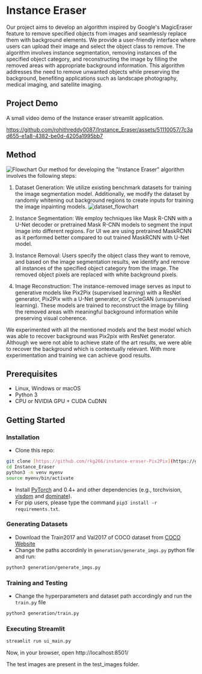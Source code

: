 # Instance Eraser
Our project aims to develop an algorithm inspired by Google's MagicEraser feature to remove specified objects from images and seamlessly replace them with background elements. We provide a user-friendly interface where users can upload their image and select the object class to remove. The algorithm involves instance segmentation, removing instances of the specified object category, and reconstructing the image by filling the removed areas with appropriate background information. This algorithm addresses the need to remove unwanted objects while preserving the background, benefiting applications such as landscape photography, medical imaging, and satellite imaging.


## Project Demo
A small video demo of the Instance eraser streamlit application.

https://github.com/rohithreddy0087/Instance_Eraser/assets/51110057/7c3ad655-e1a8-4382-be0d-4205a1995bb7



## Method
![Flowchart](https://github.com/rohithreddy0087/Instance_Eraser/assets/51110057/897e56da-c10c-48d0-987a-aebb7780467a)
Our method for developing the "Instance Eraser" algorithm involves the following steps:

1. Dataset Generation: We utilize existing benchmark datasets for training the image segmentation model. Additionally, we modify the dataset by randomly whitening out background regions to create inputs for training the image inpainting models.
![dataset_flowchart](https://github.com/rohithreddy0087/Instance_Eraser/assets/51110057/5efafffd-e541-40af-853f-a0199e761f7d)

3. Instance Segmentation: We employ techniques like Mask R-CNN with a U-Net decoder or pretrained Mask R-CNN models to segment the input image into different regions. For UI we are using pretrained MaskRCNN as it performed better compared to out trained MaskRCNN with U-Net model.

4. Instance Removal: Users specify the object class they want to remove, and based on the image segmentation results, we identify and remove all instances of the specified object category from the image. The removed object pixels are replaced with white background pixels.

5. Image Reconstruction: The instance-removed image serves as input to generative models like Pix2Pix (supervised learning) with a ResNet generator, Pix2Pix with a U-Net generator, or CycleGAN (unsupervised learning). These models are trained to reconstruct the image by filling the removed areas with meaningful background information while preserving visual coherence.

We experimented with all the mentioned models and the best model which was able to recover background was Pix2pix with ResNet generator. Although we were not able to achieve state of the art results, we were able to recover the background which is contextually relevant. With more experimentation and training we can achieve good results.

## Prerequisites
- Linux, Windows or macOS
- Python 3
- CPU or NVIDIA GPU + CUDA CuDNN

## Getting Started
### Installation

- Clone this repo:
```bash
git clone [https://github.com/rkg266/instance-eraser-Pix2Pix](https://github.com/rkg266/instance-eraser-Pix2Pix)
cd Instance_Eraser
python3 -m venv myenv
source myenv/bin/activate
```
- Install [PyTorch](http://pytorch.org) and 0.4+ and other dependencies (e.g., torchvision, [visdom](https://github.com/facebookresearch/visdom) and [dominate](https://github.com/Knio/dominate)).
- For pip users, please type the command `pip3 install -r requirements.txt`.

### Generating Datasets
-  Download the Train2017 and Val2017 of COCO dataset from [COCO Website](https://cocodataset.org/#download)
-  Change the paths accordinly in `generation/generate_imgs.py` python file and run:
```bash
python3 generation/generate_imgs.py
``` 
### Training and Testing
- Change the hyperparameters and dataset path accordingly and run the `train.py` file
```bash
python3 generation/train.py
``` 
### Executing Streamlit
```bash
streamlit run ui_main.py
```
Now, in your browser, open http://localhost:8501/

The test images are present in the test_images folder.
